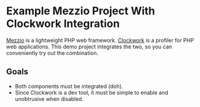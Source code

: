 # Example Mezzio Project With Clockwork Integration

[Mezzio](https://docs.mezzio.dev/mezzio) is a lightweight PHP web framework.
[Clockwork](https://underground.works/clockwork/) is a profiler for PHP web applications.
This demo project integrates the two, so you can conveniently try out the combination.

## Goals

- Both components must be integrated (doh).
- Since Clockwork is a dev tool, it must be simple to enable and unobtrusive when disabled.
